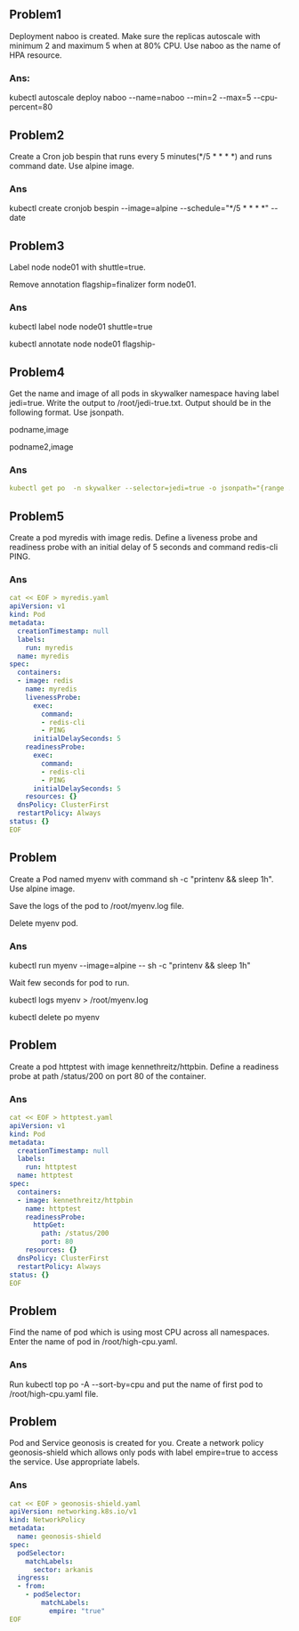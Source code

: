 ## Problem1
Deployment naboo is created. Make sure the replicas autoscale with minimum 2 and maximum 5 when at 80% CPU. Use naboo as the name of HPA resource.

### Ans:
kubectl autoscale deploy naboo --name=naboo --min=2 --max=5 --cpu-percent=80

## Problem2
Create a Cron job bespin that runs every 5 minutes(*/5 * * * *) and runs command date. Use alpine image.

### Ans
kubectl create cronjob bespin --image=alpine --schedule="*/5 * * * *" -- date

## Problem3
Label node node01 with shuttle=true.

Remove annotation flagship=finalizer form node01.

### Ans
kubectl label node node01 shuttle=true

kubectl annotate node node01 flagship-

## Problem4
Get the name and image of all pods in skywalker namespace having label jedi=true. Write the output to /root/jedi-true.txt.
Output should be in the following format. Use jsonpath.

podname,image

podname2,image

### Ans

```yaml
kubectl get po  -n skywalker --selector=jedi=true -o jsonpath="{range .items[*]}{.metadata.name},{.spec.containers[0].image}{'\n'}{end}" > /root/jedi-true.txt
```

## Problem5
Create a pod myredis with image redis. Define a liveness probe and readiness probe with an initial delay of 5 seconds and command redis-cli PING.

### Ans

```yaml
cat << EOF > myredis.yaml
apiVersion: v1
kind: Pod
metadata:
  creationTimestamp: null
  labels:
    run: myredis
  name: myredis
spec:
  containers:
  - image: redis
    name: myredis
    livenessProbe:
      exec:
        command:
        - redis-cli
        - PING
      initialDelaySeconds: 5
    readinessProbe:
      exec:
        command:
        - redis-cli
        - PING
      initialDelaySeconds: 5
    resources: {}
  dnsPolicy: ClusterFirst
  restartPolicy: Always
status: {}
EOF
```

## Problem 
Create a Pod named myenv with command sh -c "printenv && sleep 1h". Use alpine image.

Save the logs of the pod to /root/myenv.log file.

Delete myenv pod.

### Ans
kubectl run myenv --image=alpine -- sh -c "printenv && sleep 1h"

Wait few seconds for pod to run.

kubectl logs myenv > /root/myenv.log

kubectl delete po myenv

## Problem 
Create a pod httptest with image kennethreitz/httpbin. Define a readiness probe at path /status/200 on port 80 of the container.

### Ans
```yaml
cat << EOF > httptest.yaml
apiVersion: v1
kind: Pod
metadata:
  creationTimestamp: null
  labels:
    run: httptest
  name: httptest
spec:
  containers:
  - image: kennethreitz/httpbin
    name: httptest
    readinessProbe:
      httpGet:
        path: /status/200
        port: 80
    resources: {}
  dnsPolicy: ClusterFirst
  restartPolicy: Always
status: {}
EOF
```

## Problem
Find the name of pod which is using most CPU across all namespaces. Enter the name of pod in /root/high-cpu.yaml.

### Ans
Run kubectl top po -A --sort-by=cpu and put the name of first pod to /root/high-cpu.yaml file.

## Problem
Pod and Service geonosis is created for you. Create a network policy geonosis-shield which allows only pods with label empire=true to access the service. Use appropriate labels.

### Ans
```yaml
cat << EOF > geonosis-shield.yaml
apiVersion: networking.k8s.io/v1
kind: NetworkPolicy
metadata:
  name: geonosis-shield
spec:
  podSelector:
    matchLabels:
      sector: arkanis
  ingress:
  - from:
    - podSelector:
        matchLabels:
          empire: "true"
EOF
```

